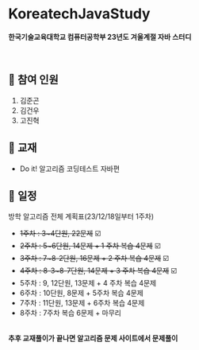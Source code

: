 # KoreatechJavaStudy
**한국기술교육대학교 컴퓨터공학부 23년도 겨울계절 자바 스터디**

<br/>

## 👥 참여 인원
1. 김준곤
2. 김건우
3. 고진혁

## 📙 교재
- Do it! 알고리즘 코딩테스트 자바편

## 📆 일정
방학 알고리즘 전체 계획표(23/12/18일부터 1주차)
- ~~1주차 : 3~4단원, 22문제~~ ☑️
- ~~2주차 : 5~6단원, 14문제 + 1 주차 복습 4문제~~ ☑️
- ~~3주차 : 7~8-2단원, 16문제 + 2 주차 복습 4문제~~ ☑️
- ~~4주차 : 8-3~8-7단원, 14문제 + 3 주차 복습 4문제~~ ☑️
- 5주차 : 9, 12단원, 13문제 + 4 주차 복습 4문제
- 6주차 : 10단원, 8문제 + 5주차 복습 4문제
- 7주차 : 11단원, 13문제 + 6주차 복습 4문제
- 8주차 : 7주차 복습 6문제 + 마무리
  
<br/>**추후 교재풀이가 끝나면 알고리즘 문제 사이트에서 문제풀이**
